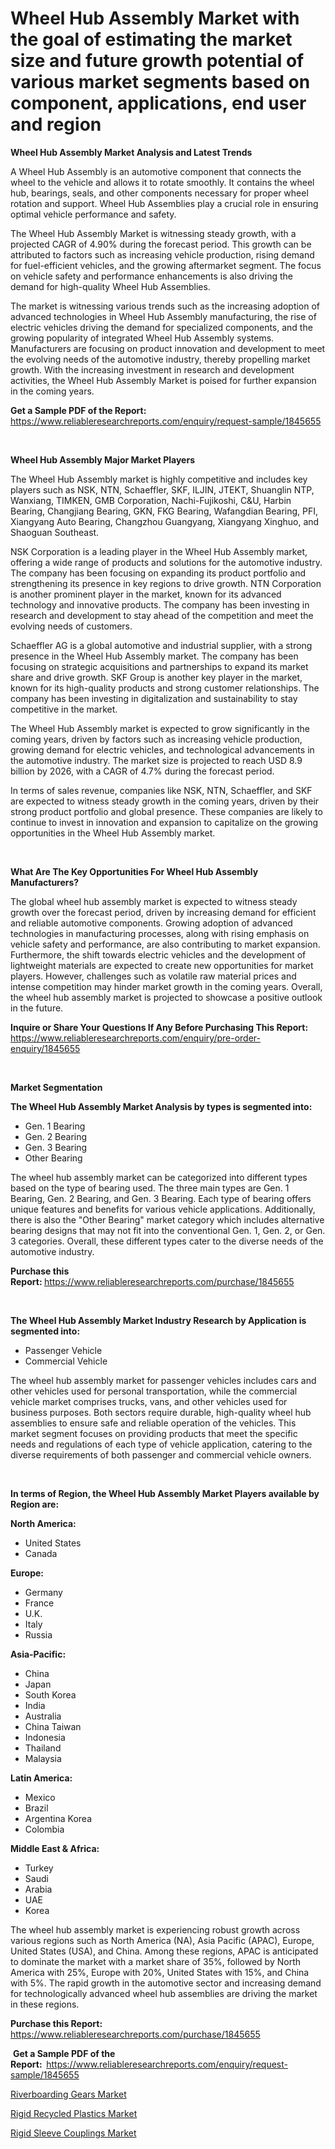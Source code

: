 <p><h1>Wheel Hub Assembly Market with the goal of estimating the market size and future growth potential of various market segments based on component, applications, end user and region</h1></p><p><strong>Wheel Hub Assembly Market Analysis and Latest Trends</strong></p>
<p><p>A Wheel Hub Assembly is an automotive component that connects the wheel to the vehicle and allows it to rotate smoothly. It contains the wheel hub, bearings, seals, and other components necessary for proper wheel rotation and support. Wheel Hub Assemblies play a crucial role in ensuring optimal vehicle performance and safety.</p><p>The Wheel Hub Assembly Market is witnessing steady growth, with a projected CAGR of 4.90% during the forecast period. This growth can be attributed to factors such as increasing vehicle production, rising demand for fuel-efficient vehicles, and the growing aftermarket segment. The focus on vehicle safety and performance enhancements is also driving the demand for high-quality Wheel Hub Assemblies.</p><p>The market is witnessing various trends such as the increasing adoption of advanced technologies in Wheel Hub Assembly manufacturing, the rise of electric vehicles driving the demand for specialized components, and the growing popularity of integrated Wheel Hub Assembly systems. Manufacturers are focusing on product innovation and development to meet the evolving needs of the automotive industry, thereby propelling market growth. With the increasing investment in research and development activities, the Wheel Hub Assembly Market is poised for further expansion in the coming years.</p></p>
<p><strong>Get a Sample PDF of the Report:&nbsp;</strong> <a href="https://www.reliableresearchreports.com/enquiry/request-sample/1845655">https://www.reliableresearchreports.com/enquiry/request-sample/1845655</a></p>
<p>&nbsp;</p>
<p><strong>Wheel Hub Assembly Major Market Players</strong></p>
<p><p>The Wheel Hub Assembly market is highly competitive and includes key players such as NSK, NTN, Schaeffler, SKF, ILJIN, JTEKT, Shuanglin NTP, Wanxiang, TIMKEN, GMB Corporation, Nachi-Fujikoshi, C&U, Harbin Bearing, Changjiang Bearing, GKN, FKG Bearing, Wafangdian Bearing, PFI, Xiangyang Auto Bearing, Changzhou Guangyang, Xiangyang Xinghuo, and Shaoguan Southeast. </p><p>NSK Corporation is a leading player in the Wheel Hub Assembly market, offering a wide range of products and solutions for the automotive industry. The company has been focusing on expanding its product portfolio and strengthening its presence in key regions to drive growth. NTN Corporation is another prominent player in the market, known for its advanced technology and innovative products. The company has been investing in research and development to stay ahead of the competition and meet the evolving needs of customers.</p><p>Schaeffler AG is a global automotive and industrial supplier, with a strong presence in the Wheel Hub Assembly market. The company has been focusing on strategic acquisitions and partnerships to expand its market share and drive growth. SKF Group is another key player in the market, known for its high-quality products and strong customer relationships. The company has been investing in digitalization and sustainability to stay competitive in the market.</p><p>The Wheel Hub Assembly market is expected to grow significantly in the coming years, driven by factors such as increasing vehicle production, growing demand for electric vehicles, and technological advancements in the automotive industry. The market size is projected to reach USD 8.9 billion by 2026, with a CAGR of 4.7% during the forecast period.</p><p>In terms of sales revenue, companies like NSK, NTN, Schaeffler, and SKF are expected to witness steady growth in the coming years, driven by their strong product portfolio and global presence. These companies are likely to continue to invest in innovation and expansion to capitalize on the growing opportunities in the Wheel Hub Assembly market.</p></p>
<p>&nbsp;</p>
<p><strong>What Are The Key Opportunities For Wheel Hub Assembly Manufacturers?</strong></p>
<p><p>The global wheel hub assembly market is expected to witness steady growth over the forecast period, driven by increasing demand for efficient and reliable automotive components. Growing adoption of advanced technologies in manufacturing processes, along with rising emphasis on vehicle safety and performance, are also contributing to market expansion. Furthermore, the shift towards electric vehicles and the development of lightweight materials are expected to create new opportunities for market players. However, challenges such as volatile raw material prices and intense competition may hinder market growth in the coming years. Overall, the wheel hub assembly market is projected to showcase a positive outlook in the future.</p></p>
<p><strong>Inquire or Share Your Questions If Any Before Purchasing This Report:</strong> <a href="https://www.reliableresearchreports.com/enquiry/pre-order-enquiry/1845655">https://www.reliableresearchreports.com/enquiry/pre-order-enquiry/1845655</a></p>
<p>&nbsp;</p>
<p><strong>Market Segmentation</strong></p>
<p><strong>The Wheel Hub Assembly Market Analysis by types is segmented into:</strong></p>
<p><ul><li>Gen. 1 Bearing</li><li>Gen. 2 Bearing</li><li>Gen. 3 Bearing</li><li>Other Bearing</li></ul></p>
<p><p>The wheel hub assembly market can be categorized into different types based on the type of bearing used. The three main types are Gen. 1 Bearing, Gen. 2 Bearing, and Gen. 3 Bearing. Each type of bearing offers unique features and benefits for various vehicle applications. Additionally, there is also the "Other Bearing" market category which includes alternative bearing designs that may not fit into the conventional Gen. 1, Gen. 2, or Gen. 3 categories. Overall, these different types cater to the diverse needs of the automotive industry.</p></p>
<p><strong>Purchase this Report:&nbsp;</strong><a href="https://www.reliableresearchreports.com/purchase/1845655">https://www.reliableresearchreports.com/purchase/1845655</a></p>
<p>&nbsp;</p>
<p><strong>The Wheel Hub Assembly Market Industry Research by Application is segmented into:</strong></p>
<p><ul><li>Passenger Vehicle</li><li>Commercial Vehicle</li></ul></p>
<p><p>The wheel hub assembly market for passenger vehicles includes cars and other vehicles used for personal transportation, while the commercial vehicle market comprises trucks, vans, and other vehicles used for business purposes. Both sectors require durable, high-quality wheel hub assemblies to ensure safe and reliable operation of the vehicles. This market segment focuses on providing products that meet the specific needs and regulations of each type of vehicle application, catering to the diverse requirements of both passenger and commercial vehicle owners.</p></p>
<p>&nbsp;</p>
<p><strong>In terms of Region, the Wheel Hub Assembly Market Players available by Region are:</strong></p>
<p>
    <p> <strong> North America: </strong>
        <ul>
            <li>United States</li>
            <li>Canada</li>
        </ul>
        </p> 
    <p> <strong> Europe: </strong>
        <ul>
            <li>Germany</li>
            <li>France</li>
            <li>U.K.</li>
            <li>Italy</li>
            <li>Russia</li>
        </ul>
        </p> 
    <p> <strong> Asia-Pacific: </strong>
        <ul>
            <li>China</li>
            <li>Japan</li>
            <li>South Korea</li>
            <li>India</li>
            <li>Australia</li>
            <li>China Taiwan</li>
            <li>Indonesia</li>
            <li>Thailand</li>
            <li>Malaysia</li>
        </ul>
        </p> 
    <p> <strong> Latin America: </strong>
        <ul>
            <li>Mexico</li>
            <li>Brazil</li>
            <li>Argentina Korea</li>
            <li>Colombia</li>
        </ul>
        </p> 
    <p> <strong> Middle East & Africa: </strong>
        <ul>
            <li>Turkey</li>
            <li>Saudi</li>
            <li>Arabia</li>
            <li>UAE</li>
            <li>Korea</li>
        </ul>
    </p>
    </p>
<p><p>The wheel hub assembly market is experiencing robust growth across various regions such as North America (NA), Asia Pacific (APAC), Europe, United States (USA), and China. Among these regions, APAC is anticipated to dominate the market with a market share of 35%, followed by North America with 25%, Europe with 20%, United States with 15%, and China with 5%. The rapid growth in the automotive sector and increasing demand for technologically advanced wheel hub assemblies are driving the market in these regions.</p></p>
<p><strong>Purchase this Report: </strong><a href="https://www.reliableresearchreports.com/purchase/1845655">https://www.reliableresearchreports.com/purchase/1845655</a></p>
<p>&nbsp;<strong>Get a Sample PDF of the Report:&nbsp;&nbsp;</strong><a href="https://www.reliableresearchreports.com/enquiry/request-sample/1845655">https://www.reliableresearchreports.com/enquiry/request-sample/1845655</a></p>
<p><strong></strong></p>
<p><p><a href="https://view.publitas.com/reportprime-1/riverboarding-gears-market-challenges-opportunities-and-growth-drivers-and-major-market-players-forecasted-for-period-from-2023-2030/">Riverboarding Gears Market</a></p><p><a href="https://view.publitas.com/reportprime-1/rigid-recycled-plastics-market-share-market-new-trends-analysis-report-by-type-by-application-by-end-use-by-region-and-segment-forecasts-2023-2030/">Rigid Recycled Plastics Market</a></p><p><a href="https://view.publitas.com/reportprime-1/rigid-sleeve-couplings-market-research-report-provides-thorough-industry-overview-which-offers-an-in-depth-analysis-of-product-trends-and-new-market-divisions/">Rigid Sleeve Couplings Market</a></p></p>
